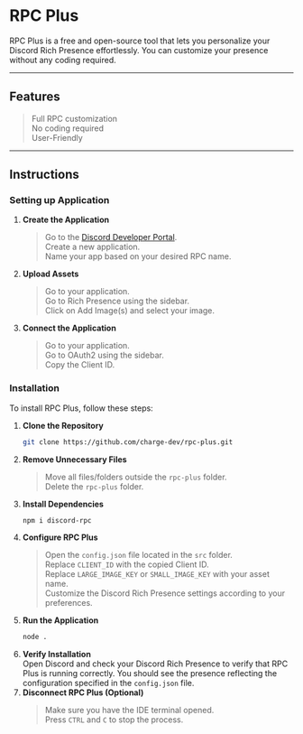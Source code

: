 # RPC Plus

RPC Plus is a free and open-source tool that lets you personalize your Discord Rich Presence effortlessly. You can customize your presence without any coding required.

---

## Features
> Full RPC customization<br>
> No coding required<br>
> User-Friendly

---

## Instructions

### Setting up Application

1. **Create the Application**
   > Go to the [Discord Developer Portal](https://discord.com/developers/applications).<br>
   > Create a new application.<br>
   > Name your app based on your desired RPC name.<br>
2. **Upload Assets**
   > Go to your application.<br>
   > Go to Rich Presence using the sidebar.<br>
   > Click on Add Image(s) and select your image.
3. **Connect the Application**
   > Go to your application.<br>
   > Go to OAuth2 using the sidebar.<br>
   > Copy the Client ID.<br>

### Installation

To install RPC Plus, follow these steps:

1. **Clone the Repository**
   ```bash
   git clone https://github.com/charge-dev/rpc-plus.git
   ```
2. **Remove Unnecessary Files**
   > Move all files/folders outside the `rpc-plus` folder.<br>
   > Delete the `rpc-plus` folder.
3. **Install Dependencies**
   ```bash
   npm i discord-rpc
   ```
4. **Configure RPC Plus**
   > Open the `config.json` file located in the `src` folder.<br>
   > Replace `CLIENT_ID` with the copied Client ID.<br>
   > Replace `LARGE_IMAGE_KEY` or `SMALL_IMAGE_KEY` with your asset name.<br>
   > Customize the Discord Rich Presence settings according to your preferences.
5. **Run the Application**
   ```bash
   node .
   ```
6. **Verify Installation**<br>
   Open Discord and check your Discord Rich Presence to verify that RPC Plus is running correctly. You should see the presence reflecting the configuration specified in the `config.json` file.
7. **Disconnect RPC Plus (Optional)**<br>
   > Make sure you have the IDE terminal opened.<br>
   > Press `CTRL` and `C` to stop the process.
